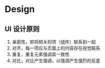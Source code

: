 # Design

## UI 设计原则

1. 亲密性，即将相关的项（组件）联系到一起
2. 对齐，每一项应与页面上的内容存在视觉联系
3. 重复，重复元素强调其一致性
4. 对比，对比产生强调，以强调产生强烈的反差